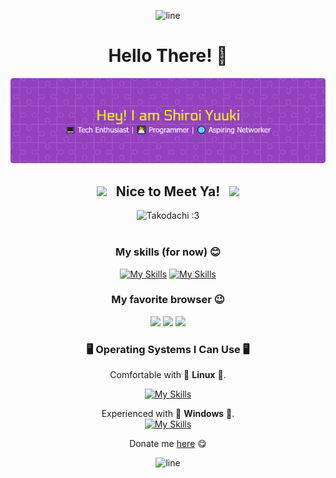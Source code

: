 <div align="center">

<p align="center">
  <img src="https://user-images.githubusercontent.com/74038190/212284115-f47cd8ff-2ffb-4b04-b5bf-4d1c14c0247f.gif" alt="line"/>
</p>

<h1 align="center">Hello There! 👋</h1>

![shiroiYuuki](asset/new1.png)

<h2 align="center"><img src="https://user-images.githubusercontent.com/74038190/213844263-a8897a51-32f4-4b3b-b5c2-e1528b89f6f3.png" width="25px" /> &nbsp; Nice to Meet Ya! &nbsp; <img src="https://user-images.githubusercontent.com/74038190/213844263-a8897a51-32f4-4b3b-b5c2-e1528b89f6f3.png" width="25px"/></h2>

<div align="center" >
  <img src="https://media.tenor.com/OiEJht3qg-EAAAAi/takodachi-ina.gif" alt="Takodachi :3" height="50%"/>
</div>
<br>

### My skills (for now) 😊
[![My Skills](https://skillicons.dev/icons?i=js,html,css&perline=3)](https://skillicons.dev)
[![My Skills](https://skillicons.dev/icons?i=ps&perline=1)](https://skillicons.dev)

### My favorite browser 😉

<img src="https://img.shields.io/badge/Brave-FF1B2D?style=for-the-badge&logo=Brave&logoColor=white"/>
<img src="https://img.shields.io/badge/Google_chrome-4285F4?style=for-the-badge&logo=Google-chrome&logoColor=white"/>
<img src="https://img.shields.io/badge/Tor_Browser-7D4698?style=for-the-badge&logo=Tor-Browser&logoColor=white"/>

### 🖥️ Operating Systems I Can Use 🖥️ 
Comfortable with 🐧 **Linux** 🐧.
<br>

[![My Skills](https://skillicons.dev/icons?i=linux&theme=light)](https://skillicons.dev)

Experienced with 🔳 **Windows** 🔳.
<br>
[![My Skills](https://skillicons.dev/icons?i=windows&theme=light)](https://skillicons.dev)

Donate me [here](https://saweria.co/YUUKINEKO) 😋

<p>
  <img src="https://user-images.githubusercontent.com/74038190/212284115-f47cd8ff-2ffb-4b04-b5bf-4d1c14c0247f.gif" alt="line"/>
</p>

</div>